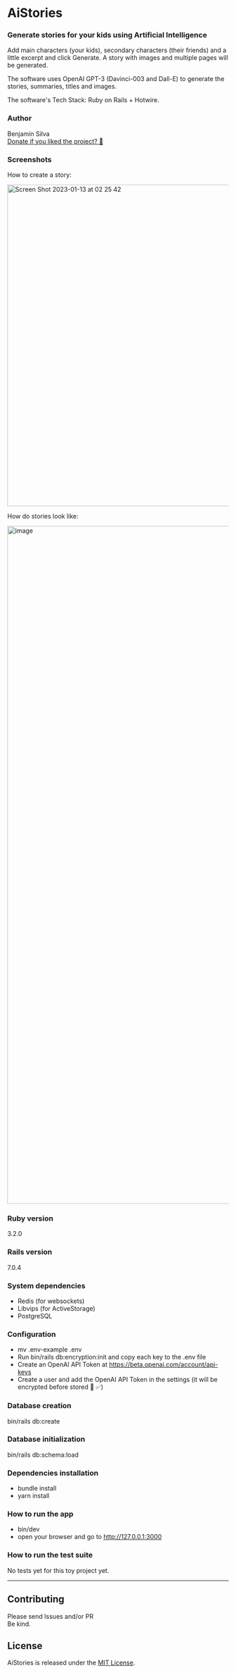 # AiStories
### Generate stories for your kids using Artificial Intelligence
Add main characters (your kids), secondary characters (their friends) and a little excerpt and click Generate. A story with images and multiple pages will be generated.

The software uses OpenAI GPT-3 (Davinci-003 and Dall-E) to generate the stories, summaries, titles and images.

The software's Tech Stack: Ruby on Rails + Hotwire.

### Author
Benjamín Silva<br>
[Donate if you liked the project? 🍻](https://www.paypal.com/donate/?hosted_button_id=TKN2THHAQAYX8)

### Screenshots
How to create a story:

<img width="730" alt="Screen Shot 2023-01-13 at 02 25 42" src="https://user-images.githubusercontent.com/4019924/212244002-40009696-c69d-45f5-a30a-b33154c62bd7.png">

How do stories look like:

<img width="1539" alt="image" src="https://user-images.githubusercontent.com/4019924/212244105-592457fd-f6d9-45ce-8308-61ec92fd9e00.png">

### Ruby version
3.2.0
### Rails version
7.0.4
### System dependencies
  - Redis (for websockets)
  - Libvips (for ActiveStorage)
  - PostgreSQL

### Configuration
  - mv .env-example .env
  - Run bin/rails db:encryption:init and copy each key to the .env file
  - Create an OpenAI API Token at https://beta.openai.com/account/api-keys
  - Create a user and add the OpenAI API Token in the settings (it will be encrypted before stored 🔐 ✅)

### Database creation
bin/rails db:create

### Database initialization
bin/rails db:schema:load

### Dependencies installation
  - bundle install
  - yarn install

### How to run the app
  - bin/dev
  - open your browser and go to http://127.0.0.1:3000

### How to run the test suite
No tests yet for this toy project yet.

----

## Contributing
Please send Issues and/or PR<br>
Be kind.

## License

AiStories is released under the [MIT License](https://opensource.org/licenses/MIT).
